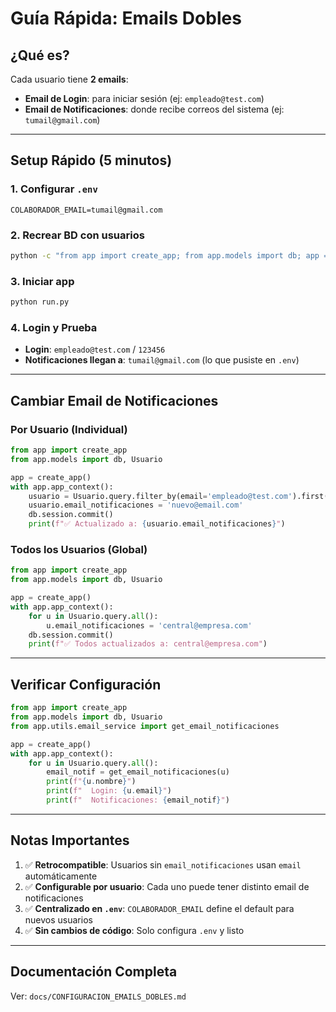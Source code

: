 # Guía Rápida: Emails Dobles

## ¿Qué es?

Cada usuario tiene **2 emails**:
- **Email de Login**: para iniciar sesión (ej: `empleado@test.com`)
- **Email de Notificaciones**: donde recibe correos del sistema (ej: `tumail@gmail.com`)

---

## Setup Rápido (5 minutos)

### 1. Configurar `.env`

```properties
COLABORADOR_EMAIL=tumail@gmail.com
```

### 2. Recrear BD con usuarios

```bash
python -c "from app import create_app; from app.models import db; app = create_app(); db.drop_all()" && python crear_usuario_final.py
```

### 3. Iniciar app

```bash
python run.py
```

### 4. Login y Prueba

- **Login**: `empleado@test.com` / `123456`
- **Notificaciones llegan a**: `tumail@gmail.com` (lo que pusiste en `.env`)

---

## Cambiar Email de Notificaciones

### Por Usuario (Individual)

```python
from app import create_app
from app.models import db, Usuario

app = create_app()
with app.app_context():
    usuario = Usuario.query.filter_by(email='empleado@test.com').first()
    usuario.email_notificaciones = 'nuevo@email.com'
    db.session.commit()
    print(f"✅ Actualizado a: {usuario.email_notificaciones}")
```

### Todos los Usuarios (Global)

```python
from app import create_app
from app.models import db, Usuario

app = create_app()
with app.app_context():
    for u in Usuario.query.all():
        u.email_notificaciones = 'central@empresa.com'
    db.session.commit()
    print(f"✅ Todos actualizados a: central@empresa.com")
```

---

## Verificar Configuración

```python
from app import create_app
from app.models import db, Usuario
from app.utils.email_service import get_email_notificaciones

app = create_app()
with app.app_context():
    for u in Usuario.query.all():
        email_notif = get_email_notificaciones(u)
        print(f"{u.nombre}")
        print(f"  Login: {u.email}")
        print(f"  Notificaciones: {email_notif}")
```

---

## Notas Importantes

1. ✅ **Retrocompatible**: Usuarios sin `email_notificaciones` usan `email` automáticamente
2. ✅ **Configurable por usuario**: Cada uno puede tener distinto email de notificaciones
3. ✅ **Centralizado en `.env`**: `COLABORADOR_EMAIL` define el default para nuevos usuarios
4. ✅ **Sin cambios de código**: Solo configura `.env` y listo

---

## Documentación Completa

Ver: `docs/CONFIGURACION_EMAILS_DOBLES.md`
